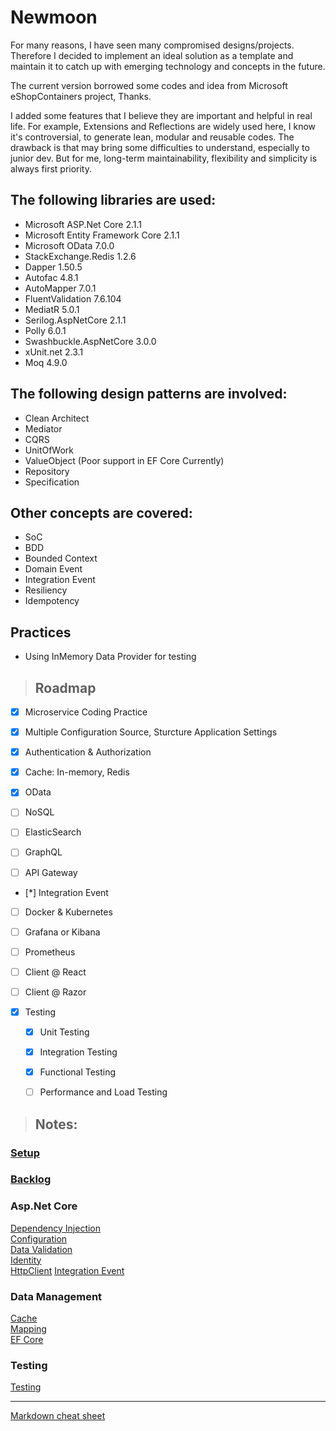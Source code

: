 # **Newmoon**

For many reasons, I have seen many compromised designs/projects. Therefore I decided to implement an ideal solution as a template and maintain it to catch up with emerging technology and concepts in the future.

The current version borrowed some codes and idea from Microsoft eShopContainers project, Thanks.

I added some features that I believe they are important and helpful in real life. For example, Extensions and Reflections are widely used here, I know it's controversial, to generate lean, modular and reusable codes. The drawback is that may bring some difficulties to understand, especially to junior dev. But for me, long-term maintainability, flexibility and simplicity is always first priority. 

## The following libraries are used:
* Microsoft ASP.Net Core 2.1.1
* Microsoft Entity Framework Core 2.1.1
* Microsoft OData 7.0.0
* StackExchange.Redis 1.2.6
* Dapper 1.50.5
* Autofac 4.8.1
* AutoMapper 7.0.1
* FluentValidation 7.6.104
* MediatR 5.0.1
* Serilog.AspNetCore 2.1.1
* Polly 6.0.1
* Swashbuckle.AspNetCore 3.0.0
* xUnit.net 2.3.1
* Moq 4.9.0  

## The following design patterns are involved:
* Clean Architect
* Mediator
* CQRS
* UnitOfWork
* ValueObject (Poor support in EF Core Currently)
* Repository
* Specification 

## Other concepts are covered:
* SoC 
* BDD 
* Bounded Context 
* Domain Event
* Integration Event 
* Resiliency 
* Idempotency 

## Practices
* Using InMemory Data Provider for testing
  

> ## Roadmap

  
* [x] Microservice Coding Practice
* [x] Multiple Configuration Source, Sturcture Application Settings
* [x] Authentication & Authorization

* [x] Cache: In-memory, Redis
* [x] OData
* [ ] NoSQL
* [ ] ElasticSearch  
* [ ] GraphQL
  
* [ ] API Gateway
* [*] Integration Event
* [ ] Docker & Kubernetes
* [ ] Grafana or Kibana
* [ ] Prometheus
 
* [ ] Client @ React
* [ ] Client @ Razor

* [x] Testing
  * [x] Unit Testing
  * [x] Integration Testing
  * [x] Functional Testing
  * [ ] Performance and Load Testing


> ## Notes:

### [Setup](./docs/Setup.md)  
### [Backlog](./docs/Backlog.md)

### Asp.Net Core   
[Dependency Injection](./docs/IoC.md)  
[Configuration](./docs/Configuration.md)  
[Data Validation](./docs/DataValidation.md)  
[Identity](./docs/Identity.md)    
[HttpClient](./docs/HttpClient.md)
[Integration Event](./docs/IntegrationEvent.md)

### Data Management  
[Cache](./docs/Cache.md)  
[Mapping](./docs/Mapping.md)  
[EF Core](./docs/EFCore.md)  

### Testing  
[Testing](./docs/Testing.md)  

---
[Markdown cheat sheet ](https://github.com/adam-p/markdown-here/wiki/Markdown-Cheatsheet)